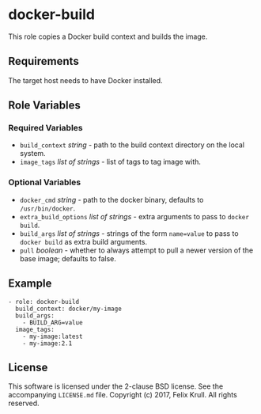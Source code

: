 # docker-build
This role copies a Docker build context and builds the image.

## Requirements
The target host needs to have Docker installed.

## Role Variables

### Required Variables
* `build_context` *string* - path to the build context directory on the local
  system.
* `image_tags` *list of strings* - list of tags to tag image with.

### Optional Variables
* `docker_cmd` *string* - path to the docker binary, defaults to
  `/usr/bin/docker`.
* `extra_build_options` *list of strings* - extra arguments to pass to
  `docker build`.
* `build_args` *list of strings* - strings of the form `name=value` to pass to
  `docker build` as extra build arguments.
* `pull` *boolean* - whether to always attempt to pull a newer version of the
  base image; defaults to false.

## Example
    - role: docker-build
      build_context: docker/my-image
      build_args:
        - BUILD_ARG=value
      image_tags:
        - my-image:latest
        - my-image:2.1

## License
This software is licensed under the 2-clause BSD license. See the accompanying
`LICENSE.md` file.
Copyright (c) 2017, Felix Krull. All rights reserved.
